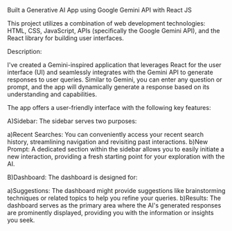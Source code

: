 
Built a Generative AI App using Google Gemini API with React JS

This project utilizes a combination of web development technologies: HTML, CSS, JavaScript, APIs (specifically the Google Gemini API), and the React library for building user interfaces.

Description:

  I've created a Gemini-inspired application that leverages React for the user interface (UI) and seamlessly integrates with the Gemini 
  API to generate responses to user queries. Similar to Gemini, you can enter any question or prompt, and the app will dynamically 
  generate a response based on its understanding and capabilities.
  
  The app offers a user-friendly interface with the following key features:
  
  A)Sidebar: The sidebar serves two purposes:
  
   a)Recent Searches: You can conveniently access your recent search history, streamlining navigation and revisiting past interactions.
   b)New Prompt: A dedicated section within the sidebar allows you to easily initiate a new interaction, providing a fresh starting point 
                for your exploration with the AI.
  
  B)Dashboard: The dashboard is designed for:
  
   a)Suggestions: The dashboard might provide suggestions like brainstorming techniques or related topics to help you refine your queries.
   b)Results: The dashboard serves as the primary area where the AI's generated responses are prominently displayed, providing you with 
              the information or insights you seek.
